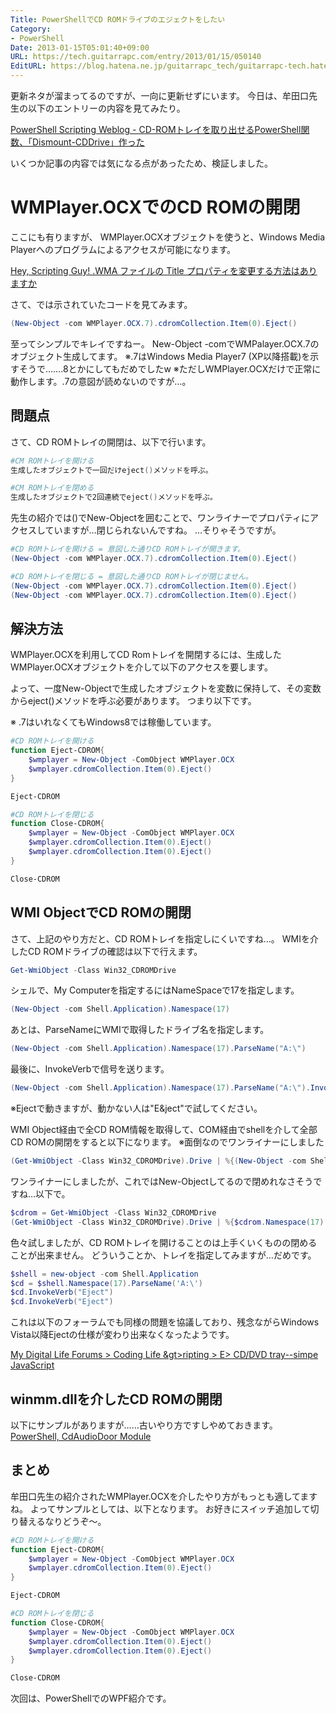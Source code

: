 ```yaml
---
Title: PowerShellでCD ROMドライブのエジェクトをしたい
Category:
- PowerShell
Date: 2013-01-15T05:01:40+09:00
URL: https://tech.guitarrapc.com/entry/2013/01/15/050140
EditURL: https://blog.hatena.ne.jp/guitarrapc_tech/guitarrapc-tech.hatenablog.com/atom/entry/6802418398340376727
---
```


<!--
Date: 2013-01-15T05:01:40+09:00
URL: https://tech.guitarrapc.com/entry/2013/01/15/050140
-->

更新ネタが溜まってるのですが、一向に更新せずにいます。
今日は、牟田口先生の以下のエントリーの内容を見てみたり。

[PowerShell Scripting Weblog - CD-ROMトレイを取り出せるPowerShell関数、「Dismount-CDDrive」作った](http://winscript.jp/powershell/258)

いくつか記事の内容では気になる点があったため、検証しました。



# WMPlayer.OCXでのCD ROMの開閉
ここにも有りますが、
WMPlayer.OCXオブジェクトを使うと、Windows Media Playerへのプログラムによるアクセスが可能になります。

[Hey, Scripting Guy! .WMA ファイルの Title プロパティを変更する方法はありますか](http://gallery.technet.microsoft.com/scriptcenter/87f67063-f474-46a0-8616-9a76e6e8dbcd)

さて、では示されていたコードを見てみます。

```ps1
(New-Object -com WMPlayer.OCX.7).cdromCollection.Item(0).Eject()
```

至ってシンプルでキレイですねー。
New-Object -comでWMPalayer.OCX.7のオブジェクト生成してます。
※.7はWindows Media Player7 (XP以降搭載)を示すそうで…….8とかにしてもだめでしたw
※ただしWMPlayer.OCXだけで正常に動作します。.7の意図が読めないのですが…。

## 問題点
さて、CD ROMトレイの開閉は、以下で行います。

```ps1
#CM ROMトレイを開ける
生成したオブジェクトで一回だけeject()メソッドを呼ぶ。

#CM ROMトレイを閉める
生成したオブジェクトで2回連続でeject()メソッドを呼ぶ。
```


先生の紹介では()でNew-Objectを囲むことで、ワンライナーでプロパティにアクセスしていますが…閉じられないんですね。
…そりゃそうですが。

```ps1
#CD ROMトレイを開ける = 意図した通りCD ROMトレイが開きます。
(New-Object -com WMPlayer.OCX.7).cdromCollection.Item(0).Eject()
```



```ps1
#CD ROMトレイを閉じる = 意図した通りCD ROMトレイが閉じません。
(New-Object -com WMPlayer.OCX.7).cdromCollection.Item(0).Eject()
(New-Object -com WMPlayer.OCX.7).cdromCollection.Item(0).Eject()
```


## 解決方法

WMPlayer.OCXを利用してCD Romトレイを開閉するには、生成したWMPlayer.OCXオブジェクトを介して以下のアクセスを要します。

よって、一度New-Objectで生成したオブジェクトを変数に保持して、その変数からeject()メソッドを呼ぶ必要があります。
つまり以下です。

※ .7はいれなくてもWindows8では稼働しています。

```ps1
#CD ROMトレイを開ける
function Eject-CDROM{
    $wmplayer = New-Object -ComObject WMPlayer.OCX
    $wmplayer.cdromCollection.Item(0).Eject()
}

Eject-CDROM
```



```ps1
#CD ROMトレイを閉じる
function Close-CDROM{
    $wmplayer = New-Object -ComObject WMPlayer.OCX
    $wmplayer.cdromCollection.Item(0).Eject()
    $wmplayer.cdromCollection.Item(0).Eject()
}

Close-CDROM
```



## WMI ObjectでCD ROMの開閉
さて、上記のやり方だと、CD ROMトレイを指定しにくいですね…。
WMIを介したCD ROMドライブの確認は以下で行えます。

```ps1
Get-WmiObject -Class Win32_CDROMDrive
```

シェルで、My Computerを指定するにはNameSpaceで17を指定します。

```ps1
(New-Object -com Shell.Application).Namespace(17)
```

あとは、ParseNameにWMIで取得したドライブ名を指定します。

```ps1
(New-Object -com Shell.Application).Namespace(17).ParseName("A:\")
```

最後に、InvokeVerbで信号を送ります。

```ps1
(New-Object -com Shell.Application).Namespace(17).ParseName("A:\").InvokeVerb("Eject")
```

※Ejectで動きますが、動かない人は"E&ject"で試してください。

WMI Object経由で全CD ROM情報を取得して、COM経由でshellを介して全部CD ROMの開閉をすると以下になります。
※面倒なのでワンライナーにしました

```ps1
(Get-WmiObject -Class Win32_CDROMDrive).Drive | %{(New-Object -com Shell.Application).Namespace(17).ParseName($_).InvokeVerb("Eject")}
```

ワンライナーにしましたが、これではNew-Objectしてるので閉めれなさそうですね…以下で。

```ps1
$cdrom = Get-WmiObject -Class Win32_CDROMDrive
(Get-WmiObject -Class Win32_CDROMDrive).Drive | %{$cdrom.Namespace(17).ParseName($_).InvokeVerb("Eject")}
```

色々試しましたが、CD ROMトレイを開けることのは上手くいくものの閉めることが出来ません。
どういうことか、トレイを指定してみますが…だめです。

```ps1
$shell = new-object -com Shell.Application
$cd = $shell.Namespace(17).ParseName('A:\')
$cd.InvokeVerb("Eject")
$cd.InvokeVerb("Eject")
```

これは以下のフォーラムでも同様の問題を協議しており、残念ながらWindows Vista以降Ejectの仕様が変わり出来なくなったようです。

[My Digital Life Forums > Coding Life &gt>ripting > E> CD/DVD tray--simpe JavaScript](http://forums.mydigitallife.info/archive/index.php/t-26837.html?s=6ad5eef53413628152f419f4f876d626)

## winmm.dllを介したCD ROMの開閉
以下にサンプルがありますが……古いやり方ですしやめておきます。
[PowerShell, CdAudioDoor Module](http://thepowershellguy.com/blogs/posh/archive/2008/08/04/powershell.aspx)


## まとめ
牟田口先生の紹介されたWMPlayer.OCXを介したやり方がもっとも適してますね。
よってサンプルとしては、以下となります。
お好きにスイッチ追加して切り替えるなりどうぞ～。

```ps1
#CD ROMトレイを開ける
function Eject-CDROM{
    $wmplayer = New-Object -ComObject WMPlayer.OCX
    $wmplayer.cdromCollection.Item(0).Eject()
}

Eject-CDROM
```



```ps1
#CD ROMトレイを閉じる
function Close-CDROM{
    $wmplayer = New-Object -ComObject WMPlayer.OCX
    $wmplayer.cdromCollection.Item(0).Eject()
    $wmplayer.cdromCollection.Item(0).Eject()
}

Close-CDROM
```


次回は、PowerShellでのWPF紹介です。
